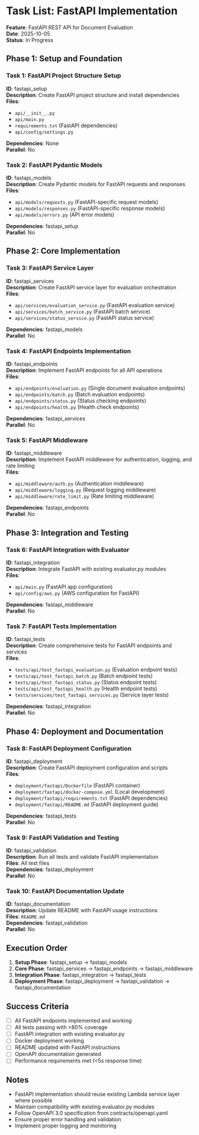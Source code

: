 # Task List: FastAPI Implementation

**Feature**: FastAPI REST API for Document Evaluation  
**Date**: 2025-10-05  
**Status**: In Progress

## Phase 1: Setup and Foundation

### Task 1: FastAPI Project Structure Setup

**ID**: fastapi_setup  
**Description**: Create FastAPI project structure and install dependencies  
**Files**:

- `api/__init__.py`
- `api/main.py`
- `requirements.txt` (FastAPI dependencies)
- `api/config/settings.py`

**Dependencies**: None  
**Parallel**: No

### Task 2: FastAPI Pydantic Models

**ID**: fastapi_models  
**Description**: Create Pydantic models for FastAPI requests and responses  
**Files**:

- `api/models/requests.py` (FastAPI-specific request models)
- `api/models/responses.py` (FastAPI-specific response models)
- `api/models/errors.py` (API error models)

**Dependencies**: fastapi_setup  
**Parallel**: No

## Phase 2: Core Implementation

### Task 3: FastAPI Service Layer

**ID**: fastapi_services  
**Description**: Create FastAPI service layer for evaluation orchestration  
**Files**:

- `api/services/evaluation_service.py` (FastAPI evaluation service)
- `api/services/batch_service.py` (FastAPI batch service)
- `api/services/status_service.py` (FastAPI status service)

**Dependencies**: fastapi_models  
**Parallel**: No

### Task 4: FastAPI Endpoints Implementation

**ID**: fastapi_endpoints  
**Description**: Implement FastAPI endpoints for all API operations  
**Files**:

- `api/endpoints/evaluation.py` (Single document evaluation endpoints)
- `api/endpoints/batch.py` (Batch evaluation endpoints)
- `api/endpoints/status.py` (Status checking endpoints)
- `api/endpoints/health.py` (Health check endpoints)

**Dependencies**: fastapi_services  
**Parallel**: No

### Task 5: FastAPI Middleware

**ID**: fastapi_middleware  
**Description**: Implement FastAPI middleware for authentication, logging, and rate limiting  
**Files**:

- `api/middleware/auth.py` (Authentication middleware)
- `api/middleware/logging.py` (Request logging middleware)
- `api/middleware/rate_limit.py` (Rate limiting middleware)

**Dependencies**: fastapi_endpoints  
**Parallel**: No

## Phase 3: Integration and Testing

### Task 6: FastAPI Integration with Evaluator

**ID**: fastapi_integration  
**Description**: Integrate FastAPI with existing evaluator.py modules  
**Files**:

- `api/main.py` (FastAPI app configuration)
- `api/config/aws.py` (AWS configuration for FastAPI)

**Dependencies**: fastapi_middleware  
**Parallel**: No

### Task 7: FastAPI Tests Implementation

**ID**: fastapi_tests  
**Description**: Create comprehensive tests for FastAPI endpoints and services  
**Files**:

- `tests/api/test_fastapi_evaluation.py` (Evaluation endpoint tests)
- `tests/api/test_fastapi_batch.py` (Batch endpoint tests)
- `tests/api/test_fastapi_status.py` (Status endpoint tests)
- `tests/api/test_fastapi_health.py` (Health endpoint tests)
- `tests/services/test_fastapi_services.py` (Service layer tests)

**Dependencies**: fastapi_integration  
**Parallel**: No

## Phase 4: Deployment and Documentation

### Task 8: FastAPI Deployment Configuration

**ID**: fastapi_deployment  
**Description**: Create FastAPI deployment configuration and scripts  
**Files**:

- `deployment/fastapi/Dockerfile` (FastAPI container)
- `deployment/fastapi/docker-compose.yml` (Local development)
- `deployment/fastapi/requirements.txt` (FastAPI dependencies)
- `deployment/fastapi/README.md` (FastAPI deployment guide)

**Dependencies**: fastapi_tests  
**Parallel**: No

### Task 9: FastAPI Validation and Testing

**ID**: fastapi_validation  
**Description**: Run all tests and validate FastAPI implementation  
**Files**: All test files  
**Dependencies**: fastapi_deployment  
**Parallel**: No

### Task 10: FastAPI Documentation Update

**ID**: fastapi_documentation  
**Description**: Update README with FastAPI usage instructions  
**Files**: `README.md`  
**Dependencies**: fastapi_validation  
**Parallel**: No

## Execution Order

1. **Setup Phase**: fastapi_setup → fastapi_models
2. **Core Phase**: fastapi_services → fastapi_endpoints → fastapi_middleware
3. **Integration Phase**: fastapi_integration → fastapi_tests
4. **Deployment Phase**: fastapi_deployment → fastapi_validation → fastapi_documentation

## Success Criteria

- [ ] All FastAPI endpoints implemented and working
- [ ] All tests passing with >80% coverage
- [ ] FastAPI integration with existing evaluator.py
- [ ] Docker deployment working
- [ ] README updated with FastAPI instructions
- [ ] OpenAPI documentation generated
- [ ] Performance requirements met (<5s response time)

## Notes

- FastAPI implementation should reuse existing Lambda service layer where possible
- Maintain compatibility with existing evaluator.py modules
- Follow OpenAPI 3.0 specification from contracts/openapi.yaml
- Ensure proper error handling and validation
- Implement proper logging and monitoring
